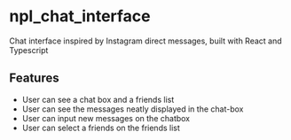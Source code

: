 # npl_chat_interface

Chat interface inspired by Instagram direct messages, built with React and Typescript

## Features

-  User can see a chat box and a friends list
-  User can see the messages neatly displayed in the chat-box
-  User can input new messages on the chatbox
-  User can select a friends on the friends list
